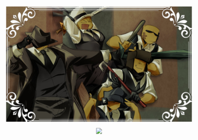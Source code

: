 ![image alt](https://github.com/dummyinbed/dummyinbed/blob/445de479897e7e21e35e3a8467fd6795b3884b7f/Untitled171_20250403122256.png)

<div align="center">

![](https://komarev.com/ghpvc/?username=dummyinbed&label=bunnies&color=FF69B4&style=flat)
